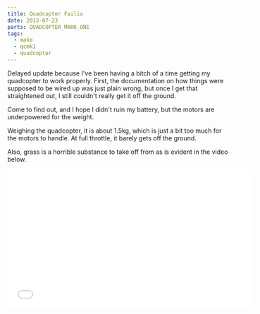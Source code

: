 ```yaml
---
title: Quadcopter Failio
date: 2013-07-23
parts: QUADCOPTER_MARK_ONE
tags:
  - make
  - qcmk1
  - quadcopter
---
```


Delayed update because I've been having a bitch of a time getting
my quadcopter to work properly.  First, the documentation on how things
were supposed to be wired up was just plain wrong, but once I get that
straightened out, I still couldn't really get it off the ground.

Come to find out, and I hope I didn't ruin my battery, but the motors
are underpowered for the weight.

Weighing the quadcopter, it is about 1.5kg, which is just a bit too much
for the motors to handle.  At full throttle, it barely gets off the ground.

Also, grass is a horrible substance to take off from as is evident in
the video below.

<iframe width="560" height="315" src="//www.youtube.com/embed/KcKH0jbSD_k" frameborder="0" allowfullscreen></iframe>
